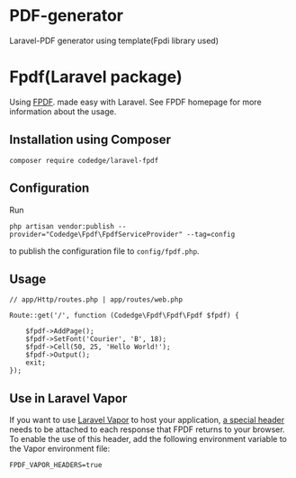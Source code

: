 # PDF-generator
Laravel-PDF generator using template(Fpdi library used)

# Fpdf(Laravel package)
Using [FPDF](http://fpdf.org/). made easy with Laravel. See FPDF homepage for more information about the usage.

## Installation using Composer
```
composer require codedge/laravel-fpdf 
```

## Configuration
Run
```
php artisan vendor:publish --provider="Codedge\Fpdf\FpdfServiceProvider" --tag=config
```
to publish the configuration file to `config/fpdf.php`.

## Usage
```
// app/Http/routes.php | app/routes/web.php

Route::get('/', function (Codedge\Fpdf\Fpdf\Fpdf $fpdf) {

    $fpdf->AddPage();
    $fpdf->SetFont('Courier', 'B', 18);
    $fpdf->Cell(50, 25, 'Hello World!');
    $fpdf->Output();
    exit;
});
```

## Use in Laravel Vapor
If you want to use [Laravel Vapor](https://vapor.laravel.com/) to host your application, [a special header](https://docs.vapor.build/1.0/projects/development.html#binary-responses) needs to be attached to each response that FPDF returns to your browser. To enable the use of this header, add the following environment variable to the Vapor environment file:
```
FPDF_VAPOR_HEADERS=true
```
